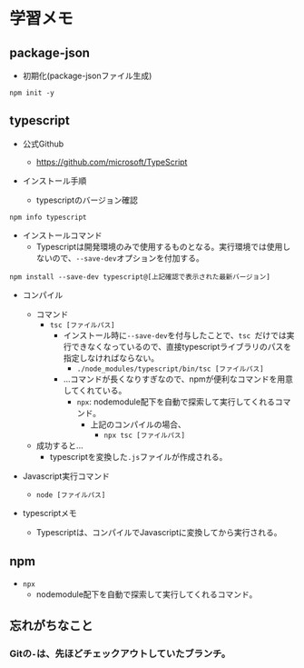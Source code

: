 # 学習メモ
##  package-json
- 初期化(package-jsonファイル生成)
```
npm init -y
```

## typescript
- 公式Github
  - https://github.com/microsoft/TypeScript

- インストール手順
  - typescriptのバージョン確認
```
npm info typescript
```

  - インストールコマンド
    - Typescriptは開発環境のみで使用するものとなる。実行環境では使用しないので、`--save-dev`オプションを付加する。
```
npm install --save-dev typescript@[上記確認で表示された最新バージョン]
```

- コンパイル
  - コマンド
    - `tsc [ファイルパス]`
      - インストール時に`--save-dev`を付与したことで、`tsc `だけでは実行できなくなっているので、直接typescriptライブラリのパスを指定しなければならない。
        - `./node_modules/typescript/bin/tsc [ファイルパス]`
      - ...コマンドが長くなりすぎなので、npmが便利なコマンドを用意してくれている。
        - `npx`: nodemodule配下を自動で探索して実行してくれるコマンド。
          - 上記のコンパイルの場合、
            - `npx tsc [ファイルパス]`
  - 成功すると...
    - typescriptを変換した`.js`ファイルが作成される。
- Javascript実行コマンド
  - `node [ファイルパス]`

- typescriptメモ
  - Typescriptは、コンパイルでJavascriptに変換してから実行される。


## npm
- `npx`
  - nodemodule配下を自動で探索して実行してくれるコマンド。

## 忘れがちなこと
### Gitの`-`は、先ほどチェックアウトしていたブランチ。
